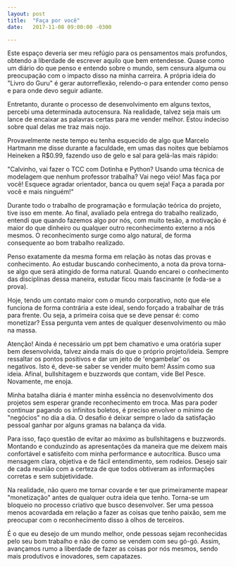 ```yaml
---
layout: post
title:  "Faça por você"
date:   2017-11-08 09:00:00 -0300

---
```


Este espaço deveria ser meu refúgio para os pensamentos mais profundos, obtendo a liberdade de escrever aquilo que bem entendesse. Quase como um diário do que penso e entendo sobre o mundo, sem censura alguma ou preocupação com o impacto disso na minha carreira. A própria ideia do "Livro do Guru" é gerar autorreflexão, relendo-o para entender como penso e para onde devo seguir adiante.

Entretanto, durante o processo de desenvolvimento em alguns textos, percebi uma determinada autocensura. Na realidade, talvez seja mais um lance de encaixar as palavras certas para me vender melhor. Estou indeciso sobre qual delas me traz mais nojo.

Provavelmente neste tempo eu tenha esquecido de algo que Marcelo Hartmann me disse durante a faculdade, em umas das noites que bebíamos Heineken a R$0.99, fazendo uso de gelo e sal para gelá-las mais rápido:

"Calvinho, vai fazer o TCC com Dotinha e Python? Usando uma técnica de modelagem que nenhum professor trabalha? Vai nego véio! Mas faça por você! Esquece agradar orientador, banca ou quem seja! Faça a parada por você e mais ninguém!"

Durante todo o trabalho de programação e formulação teórica do projeto, tive isso em mente. Ao final, avaliado pela entrega do trabalho realizado, entendi que quando fazemos algo por nós, com muito tesão, a motivação é maior do que dinheiro ou qualquer outro reconhecimento externo a nós mesmos. O reconhecimento surge como algo natural, de forma consequente ao bom trabalho realizado.

Penso exatamente da mesma forma em relação às notas das provas e conhecimento. Ao estudar buscando conhecimento, a nota da prova torna-se algo que será atingido de forma natural. Quando encarei o conhecimento das disciplinas dessa maneira, estudar ficou mais fascinante (e foda-se a prova).

Hoje, tendo um contato maior com o mundo corporativo, noto que ele funciona de forma contrária a este ideal, sendo forçado a trabalhar de trás para frente. Ou seja, a primeira coisa que se deve pensar é: como monetizar? Essa pergunta vem antes de qualquer desenvolvimento ou mão na massa.

Atenção! Ainda é necessário um ppt bem chamativo e uma oratória super bem desenvolvida, talvez ainda mais do que o próprio projeto/ideia. Sempre ressaltar os pontos positivos e dar um jeito de 'engambelar' os negativos. Isto é, deve-se saber se vender muito bem! Assim como sua ideia. Afinal, bullshitagem e buzzwords que contam, vide Bel Pesce. Novamente, me enoja.

Minha batalha diária é manter minha essência no desenvolvimento dos projetos sem esperar grande reconhecimento em troca. Mas para poder continuar pagando os infinitos boletos, é preciso envolver o mínimo de "negócios" no dia a dia. O desafio é deixar sempre o lado da satisfação pessoal ganhar por alguns gramas na balança da vida.

Para isso, faço questão de evitar ao máximo as bullshitagens e buzzwords. Montando e conduzindo as apresentações da maneira que me deixem mais confortável e satisfeito com minha performance e autocrítica. Busco uma mensagem clara, objetiva e de fácil entendimento, sem rodeios. Desejo sair de cada reunião com a certeza de que todos obtiveram as informações corretas e sem subjetividade.

Na realidade, não quero me tornar covarde e ter que primeiramente mapear "monetização" antes de qualquer outra ideia que tenho. Torna-se um bloqueio no processo criativo que busco desenvolver. Ser uma pessoa menos acovardada em relação a fazer as coisas que tenho paixão, sem me preocupar com o reconhecimento disso à olhos de terceiros.

É o que eu desejo de um mundo melhor, onde pessoas sejam reconhecidas pelo seu bom trabalho e não de como se vendem com seu gó-gó. Assim, avançamos rumo a liberdade de fazer as coisas por nós mesmos, sendo mais produtivos e inovadores, sem capatazes.